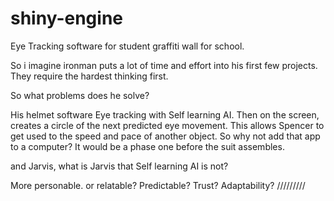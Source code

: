 # shiny-engine
Eye Tracking software for student graffiti wall for school. 

So i imagine ironman puts a lot of time and effort into his first few projects. They require the hardest thinking first. 

So what problems does he solve?

His helmet software Eye tracking with Self learning AI. Then on the screen, creates a circle of the next predicted eye movement. This allows Spencer to get used to the speed and pace of another object. So why not add that app to a computer? It would be a phase one before the suit assembles.



and Jarvis, what is Jarvis that Self learning AI is not? 

More personable. or relatable?
Predictable?
Trust? 
Adaptability?
/////////


